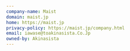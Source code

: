 ```yaml
---
company-name: Maist
domain: maist.jp
home: https://maist.jp
privacy-policy: https://maist.jp/company.html
email: iawase@toakinasista.Co.Jp
owned-by: Akinasista
---
```




